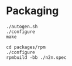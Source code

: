 # Packaging

```
./autogen.sh
./configure
make

cd packages/rpm
./configure
rpmbuild -bb ./n2n.spec
```
